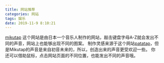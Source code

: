 ```yaml
---
title: 网站推荐
categories: 网站
tags: 娱乐
date: 2019-11-9 8:10:21
---
```

[mikutap](https://aidn.jp/mikutap/)
这个网站是由日本一个音乐人制作的网站，敲击键盘字母A-Z就会发出不同的声音，网站上也能够出现不同的图案。
制作灵感来源于这个网站[patatap](https://patatap.com/)，但是Mikutap的声音是来自初音未来的，所以，创造出来的声音更受欢迎一些。
你还可以借助鼠标，点击网站页面的不同位置，也能发出不同的声音哦。

